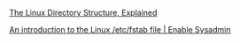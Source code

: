 
[The Linux Directory Structure, Explained](https://www.howtogeek.com/117435/htg-explains-the-linux-directory-structure-explained)

[An introduction to the Linux /etc/fstab file | Enable Sysadmin](https://www.redhat.com/sysadmin/etc-fstab)
